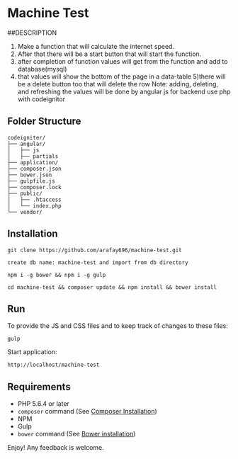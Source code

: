 # Machine Test

##DESCRIPTION

1) Make a function that will calculate the internet speed.
2) After that there will be a start button that will start the function. 
3) after completion of function values will get from the function and add to database(mysql)
4) that values will show the bottom of the page in a data-table
5)there will be a delete button too that will delete the row
Note: adding, deleting, and refreshing the values will be done by angular js for backend use php with codeignitor 

## Folder Structure

```
codeigniter/
├── angular/
│   ├── js
│   ├── partials
├── application/
├── composer.json
├── bower.json
├── gulpfile.js
├── composer.lock
├── public/
│   ├── .htaccess
│   └── index.php
└── vendor/
```

## Installation
```
git clone https://github.com/arafay696/machine-test.git
```

```
create db name: machine-test and import from db directory
```

```
npm i -g bower && npm i -g gulp
```

```
cd machine-test && composer update && npm install && bower install
```

## Run

To provide the JS and CSS files and to keep track of changes to these files:
```
gulp
```

Start application:
```
http://localhost/machine-test
```

## Requirements

- PHP 5.6.4 or later
- `composer` command (See [Composer Installation](https://getcomposer.org/doc/00-intro.md#installation-linux-unix-osx))
- NPM
- Gulp
- `bower` command (See [Bower installation](https://bower.io/))

Enjoy! Any feedback is welcome.